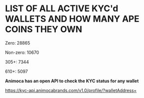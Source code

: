 # LIST OF ALL ACTIVE KYC'd WALLETS AND HOW MANY APE COINS THEY OWN

Zero: 28865

Non-zero: 10670

305+: 7344

610+: 5097

**Animoca has an open API to check the KYC status for any wallet**

https://kyc-api.animocabrands.com/v1.0/profile/?walletAddress=